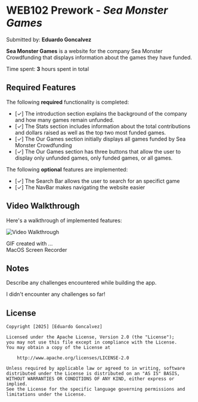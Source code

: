# WEB102 Prework - *Sea Monster Games*

Submitted by: **Eduardo Goncalvez**

**Sea Monster Games** is a website for the company Sea Monster Crowdfunding that displays information about the games they have funded.

Time spent: **3** hours spent in total

## Required Features

The following **required** functionality is completed:

* [✓] The introduction section explains the background of the company and how many games remain unfunded.
* [✓] The Stats section includes information about the total contributions and dollars raised as well as the top two most funded games.
* [✓] The Our Games section initially displays all games funded by Sea Monster Crowdfunding
* [✓] The Our Games section has three buttons that allow the user to display only unfunded games, only funded games, or all games.

The following **optional** features are implemented:

* [✓] The Search Bar allows the user to search for an specifict game 
* [✓] The NavBar makes navigating the website easier 

## Video Walkthrough

Here's a walkthrough of implemented features:

<img src='https://i.imgur.com/WSWsBd1.mp4' title='Video Walkthrough' width='' alt='Video Walkthrough' />

<!-- Replace this with whatever GIF tool you used! -->
GIF created with ...  
MacOS Screen Recorder
<!-- Recommended tools:
[Kap](https://getkap.co/) for macOS
[ScreenToGif](https://www.screentogif.com/) for Windows
[peek](https://github.com/phw/peek) for Linux. -->

## Notes

Describe any challenges encountered while building the app.

I didn't encounter any challenges so far! 

## License

    Copyright [2025] [Eduardo Goncalvez]

    Licensed under the Apache License, Version 2.0 (the "License");
    you may not use this file except in compliance with the License.
    You may obtain a copy of the License at

        http://www.apache.org/licenses/LICENSE-2.0

    Unless required by applicable law or agreed to in writing, software
    distributed under the License is distributed on an "AS IS" BASIS,
    WITHOUT WARRANTIES OR CONDITIONS OF ANY KIND, either express or implied.
    See the License for the specific language governing permissions and
    limitations under the License.
